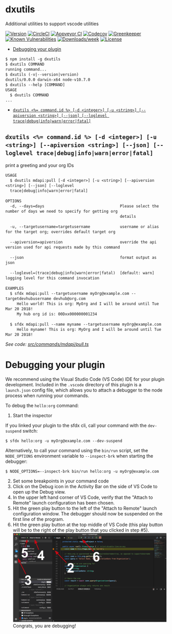 dxutils
=======

Additional utilities to support vscode utilities

[![Version](https://img.shields.io/npm/v/dxutils.svg)](https://npmjs.org/package/dxutils)
[![CircleCI](https://circleci.com/gh/siddharatha/dxutils/tree/master.svg?style=shield)](https://circleci.com/gh/siddharatha/dxutils/tree/master)
[![Appveyor CI](https://ci.appveyor.com/api/projects/status/github/siddharatha/dxutils?branch=master&svg=true)](https://ci.appveyor.com/project/heroku/dxutils/branch/master)
[![Codecov](https://codecov.io/gh/siddharatha/dxutils/branch/master/graph/badge.svg)](https://codecov.io/gh/siddharatha/dxutils)
[![Greenkeeper](https://badges.greenkeeper.io/siddharatha/dxutils.svg)](https://greenkeeper.io/)
[![Known Vulnerabilities](https://snyk.io/test/github/siddharatha/dxutils/badge.svg)](https://snyk.io/test/github/siddharatha/dxutils)
[![Downloads/week](https://img.shields.io/npm/dw/dxutils.svg)](https://npmjs.org/package/dxutils)
[![License](https://img.shields.io/npm/l/dxutils.svg)](https://github.com/siddharatha/dxutils/blob/master/package.json)

<!-- toc -->
* [Debugging your plugin](#debugging-your-plugin)
<!-- tocstop -->
<!-- install -->
<!-- usage -->
```sh-session
$ npm install -g dxutils
$ dxutils COMMAND
running command...
$ dxutils (-v|--version|version)
dxutils/0.0.0 darwin-x64 node-v10.7.0
$ dxutils --help [COMMAND]
USAGE
  $ dxutils COMMAND
...
```
<!-- usagestop -->
<!-- commands -->
* [`dxutils <%= command.id %> [-d <integer>] [-u <string>] [--apiversion <string>] [--json] [--loglevel trace|debug|info|warn|error|fatal]`](#dxutils--commandid---d-integer--u-string---apiversion-string---json---loglevel-tracedebuginfowarnerrorfatal)

## `dxutils <%= command.id %> [-d <integer>] [-u <string>] [--apiversion <string>] [--json] [--loglevel trace|debug|info|warn|error|fatal]`

print a greeting and your org IDs

```
USAGE
  $ dxutils mdapi:pull [-d <integer>] [-u <string>] [--apiversion <string>] [--json] [--loglevel 
  trace|debug|info|warn|error|fatal]

OPTIONS
  -d, --days=days                                 Please select the number of days we need to specify for getting org
                                                  details

  -u, --targetusername=targetusername             username or alias for the target org; overrides default target org

  --apiversion=apiversion                         override the api version used for api requests made by this command

  --json                                          format output as json

  --loglevel=(trace|debug|info|warn|error|fatal)  [default: warn] logging level for this command invocation

EXAMPLES
  $ sfdx mdapi:pull --targetusername myOrg@example.com --targetdevhubusername devhub@org.com
     Hello world! This is org: MyOrg and I will be around until Tue Mar 20 2018!
     My hub org id is: 00Dxx000000001234
  
  $ sfdx mdapi:pull --name myname --targetusername myOrg@example.com
     Hello myname! This is org: MyOrg and I will be around until Tue Mar 20 2018!
```

_See code: [src/commands/mdapi/pull.ts](https://github.com/siddharatha/dxutils/blob/v0.0.0/src/commands/mdapi/pull.ts)_
<!-- commandsstop -->
<!-- debugging-your-plugin -->
# Debugging your plugin
We recommend using the Visual Studio Code (VS Code) IDE for your plugin development. Included in the `.vscode` directory of this plugin is a `launch.json` config file, which allows you to attach a debugger to the node process when running your commands.

To debug the `hello:org` command: 
1. Start the inspector
  
If you linked your plugin to the sfdx cli, call your command with the `dev-suspend` switch: 
```sh-session
$ sfdx hello:org -u myOrg@example.com --dev-suspend
```
  
Alternatively, to call your command using the `bin/run` script, set the `NODE_OPTIONS` environment variable to `--inspect-brk` when starting the debugger:
```sh-session
$ NODE_OPTIONS=--inspect-brk bin/run hello:org -u myOrg@example.com
```

2. Set some breakpoints in your command code
3. Click on the Debug icon in the Activity Bar on the side of VS Code to open up the Debug view.
4. In the upper left hand corner of VS Code, verify that the "Attach to Remote" launch configuration has been chosen.
5. Hit the green play button to the left of the "Attach to Remote" launch configuration window. The debugger should now be suspended on the first line of the program. 
6. Hit the green play button at the top middle of VS Code (this play button will be to the right of the play button that you clicked in step #5).
<br><img src=".images/vscodeScreenshot.png" width="480" height="278"><br>
Congrats, you are debugging!

